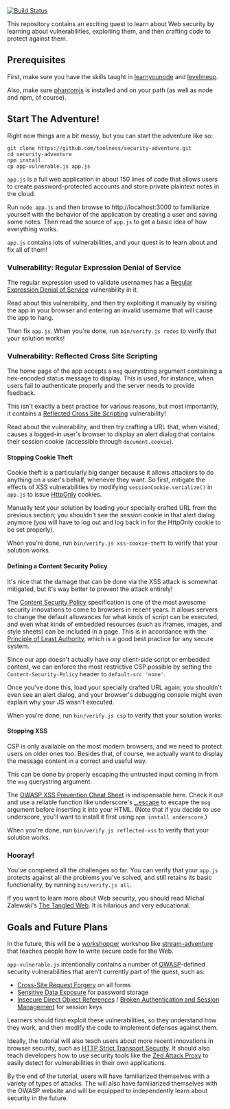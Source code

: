 [![Build Status](https://travis-ci.org/toolness/security-adventure.png)](https://travis-ci.org/toolness/security-adventure)

This repository contains an exciting quest to learn about Web security by
learning about vulnerabilities, exploiting them, and then crafting code to
protect against them.

## Prerequisites

First, make sure you have the skills taught in [learnyounode][] and
[levelmeup][].

Also, make sure [phantomjs][] is installed and on your path (as well as
node and npm, of course).

## Start The Adventure!

Right now things are a bit messy, but you can start the adventure like so:

```
git clone https://github.com/toolness/security-adventure.git
cd security-adventure
npm install
cp app-vulnerable.js app.js
```

`app.js` is a full web application in about 150 lines of code that
allows users to create password-protected accounts and store private
plaintext notes in the cloud.

Run `node app.js` and then browse to http://localhost:3000 to familiarize
yourself with the behavior of the application by creating a user and saving
some notes. Then read the source of `app.js` to get a basic idea of how
everything works.

`app.js` contains lots of vulnerabilities, and your quest is to learn about
and fix all of them!

### Vulnerability: Regular Expression Denial of Service

The regular expression used to validate usernames has a 
[Regular Expression Denial of Service][redos] vulnerability in it.

Read about this vulnerability, and then try exploiting it manually by
visiting the app in your browser and entering an invalid username that
will cause the app to hang.

Then fix `app.js`. When you're done, run `bin/verify.js redos` to verify
that your solution works!

### Vulnerability: Reflected Cross Site Scripting

The home page of the app accepts a `msg` querystring argument containing
a hex-encoded status message to display. This is used, for instance, when
users fail to authenticate properly and the server needs to provide feedback.

This isn't exactly a best practice for various reasons, but most importantly,
it contains a [Reflected Cross Site Scripting][reflected] vulnerability!

Read about the vulnerability, and then try crafting a URL that, when visited,
causes a logged-in user's browser to display an alert dialog that contains
their session cookie (accessible through `document.cookie`).

#### Stopping Cookie Theft

Cookie theft is a particularly big danger because it allows attackers to
do anything on a user's behalf, whenever they want. So first, mitigate
the effects of XSS vulnerabilities by modifying `sessionCookie.serialize()`
in `app.js` to issue [HttpOnly][] cookies.

Manually test your solution by loading your specially crafted URL from
the previous section; you shouldn't see the session cookie in that
alert dialog anymore (you will have to log out and log back in for the
HttpOnly cookie to be set properly).

When you're done, run `bin/verify.js xss-cookie-theft` to verify that
your solution works.

#### Defining a Content Security Policy

It's nice that the damage that can be done via the XSS attack is somewhat
mitigated, but it's way better to prevent the attack entirely!

The [Content Security Policy][csp] specification is one of the most
awesome security innovations to come to browsers in recent years. It
allows servers to change the default allowances for what kinds of
script can be executed, and even what kinds of embedded resources
(such as iframes, images, and style sheets) can be included in a page. This
is in accordance with the [Principle of Least Authority][pola], which
is a good best practice for any secure system.

Since our app doesn't actually have *any* client-side script or embedded
content, we can enforce the most restrictive CSP possible by setting the
`Content-Security-Policy` header to `default-src 'none'`.

Once you've done this, load your specially crafted URL again; you shouldn't
even see an alert dialog, and your browser's debugging console might
even explain why your JS wasn't executed.

When you're done, run `bin/verify.js csp` to verify that your solution
works.

#### Stopping XSS

CSP is only available on the most modern browsers, and we need to
protect users on older ones too. Besides that, of course, we actually want
to display the message content in a correct and useful way.

This can be done by properly escaping the untrusted input coming in
from the `msg` querystring argument.

The [OWASP XSS Prevention Cheat Sheet][xss-cheat-sheet] is indispensable
here. Check it out and use a reliable function like underscore's
[_.escape][] to escape the `msg` argument before inserting it into your
HTML. (Note that if you decide to use underscore, you'll want to install it
first using `npm install underscore`.)

When you're done, run `bin/verify.js reflected-xss` to verify that your
solution works.

### Hooray!

You've completed all the challenges so far. You can verify that your `app.js`
protects against all the problems you've solved, and still retains its
basic functionality, by running `bin/verify.js all`.

If you want to learn more about Web security, you should read Michal Zalewski's
[The Tangled Web][tangled]. It is hilarious and very educational.

## Goals and Future Plans

In the future, this will be a [workshopper][] workshop like
[stream-adventure][] that teaches people how to write secure code for the Web.

`app-vulnerable.js` intentionally contains a number of [OWASP][]-defined
security vulnerabilities that aren't currently part of the quest, such as:

* [Cross-Site Request Forgery][csrf] on all forms
* [Sensitive Data Exposure][sde] for password storage
* [Insecure Direct Object References][idor] /
  [Broken Authentication and Session Management][brokenauth] for session keys

Learners should first exploit these vulnerabilities, so they
understand how they work, and then modify the code to implement
defenses against them.

Ideally, the tutorial will also teach users about more recent innovations in 
browser security, such as [HTTP Strict Transport Security][hsts]. It should
also teach developers how to use security tools like the
[Zed Attack Proxy][zap] to easily detect for vulnerabilities in their
own applications.

By the end of the tutorial, users will have familiarized themselves with a
variety of types of attacks. The will also have familiarized themselves with
the OWASP website and will be equipped to independently learn about security
in the future.

  [pola]: http://en.wikipedia.org/wiki/Principle_of_least_privilege
  [xss-cheat-sheet]: https://www.owasp.org/index.php/XSS_%28Cross_Site_Scripting%29_Prevention_Cheat_Sheet
  [_.escape]: http://underscorejs.org/#escape
  [zap]: https://www.owasp.org/index.php/OWASP_Zed_Attack_Proxy_Project
  [HttpOnly]: https://www.owasp.org/index.php/HttpOnly
  [phantomjs]: http://phantomjs.org/
  [workshopper]: https://github.com/rvagg/workshopper
  [stream-adventure]: https://github.com/substack/stream-adventure
  [learnyounode]: https://github.com/rvagg/learnyounode
  [levelmeup]: https://github.com/rvagg/levelmeup
  [OWASP]: https://www.owasp.org/
  [csrf]: https://www.owasp.org/index.php/Cross-Site_Request_Forgery_%28CSRF%29
  [reflected]: https://www.owasp.org/index.php/Testing_for_Reflected_Cross_site_scripting_%28OWASP-DV-001%29
  [sde]: https://www.owasp.org/index.php/Top_10_2013-A6-Sensitive_Data_Exposure
  [idor]: https://www.owasp.org/index.php/Top_10_2013-A4-Insecure_Direct_Object_References
  [brokenauth]: https://www.owasp.org/index.php/Top_10_2013-A2-Broken_Authentication_and_Session_Management
  [csp]: https://developer.mozilla.org/en-US/docs/Security/CSP/Introducing_Content_Security_Policy
  [hsts]: https://developer.mozilla.org/en-US/docs/Security/HTTP_Strict_Transport_Security
  [tangled]: http://lcamtuf.coredump.cx/tangled/
  [redos]: https://www.owasp.org/index.php/Regular_expression_Denial_of_Service_-_ReDoS
